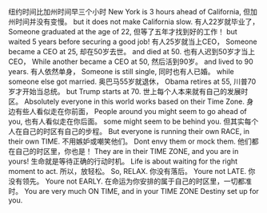 纽约时间比加州时间早三个小时
New York is 3 hours ahead of California, 
但加州时间并没有变慢。 
but it does not make California slow. 
有人22岁就毕业了， 
Someone graduated at the age of 22,
但等了五年才找到好的工作！
but waited 5 years before securing a good job! 
有人25岁就当上CEO， 
Someone became a CEO at 25, 
却在50岁去世。 
and died at 50. 
也有人迟到50岁才当上CEO，
While another became a CEO at 50, 
然后活到90岁。 
and lived to 90 years. 
有人依然单身， 
Someone is still single, 
同时也有人已婚。 
while someone else got married.
奥巴马55岁就退休， 
Obama retires at 55, 
川普70岁才开始当总统。 
but Trump starts at 70. 
世上每个人本来就有自己的发展时区。 
Absolutely everyone in this world works based on their Time Zone. 
身边有些人看似走在你前面，
People around you might seem to go ahead of you, 
也有人看似走在你后面。 
some might seem to be behind you. 
但其实每个人在自己的时区有自己的步程。 
But everyone is running their own RACE, in their own TIME. 
不用嫉妒或嘲笑他们。 
Dont envy them or mock them. 
他们都在自己的时区里，你也是！ 
They are in their TIME ZONE, and you are in yours! 
生命就是等待正确的行动时机。
Life is about waiting for the right moment to act. 
所以，放轻松。 So, RELAX. 你没有落后。 
Youre not LATE. 
你没有领先。 
Youre not EARLY. 
在命运为你安排的属于自己的时区里，一切都准时。 
You are very much ON TIME, and in your TIME ZONE Destiny set up for you.